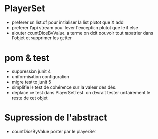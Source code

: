# PlayerSet
* preferer un list.of pour initialiser la list plutot que X add
* preferer l'api stream pour lever l'exception plutot que le if else
* ajouter countDiceByValue. a terme on doit pouvoir tout rapatrier dans l'objet et supprimer les getter

# pom & test 
* suppression junit 4 
* uniformisation configuration 
* migre test to junit 5
* simplifie le test de cohérence sur la valeur des dés. 
* deplace ce test dans PlayerSetTest. on devrait tester unitairement le reste de cet objet 

# Supression de l'abstract 
* countDiceByValue porter par le playerSet
